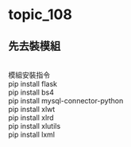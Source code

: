 # topic_108
<h2>先去裝模組</h2>
<br>
模組安裝指令
<br>
pip install flask
<br>
pip install bs4
<br>
pip install mysql-connector-python
<br>
pip install xlwt
<br>
pip install xlrd
<br>
pip install xlutils
<br>
pip install lxml